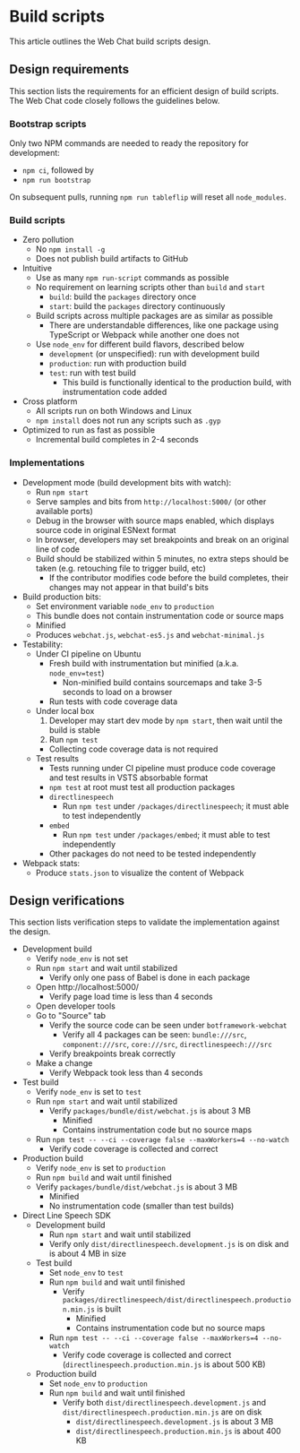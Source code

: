 # Build scripts

This article outlines the Web Chat build scripts design.

## Design requirements

This section lists the requirements for an efficient design of build scripts. The Web Chat code closely follows the guidelines below.

### Bootstrap scripts

Only two NPM commands are needed to ready the repository for development:

-  `npm ci`, followed by
-  `npm run bootstrap`

On subsequent pulls, running `npm run tableflip` will reset all `node_modules`.

### Build scripts

-  Zero pollution
   -  No `npm install -g`
   -  Does not publish build artifacts to GitHub
-  Intuitive
   -  Use as many `npm run-script` commands as possible
   -  No requirement on learning scripts other than `build` and `start`
      -  `build`: build the `packages` directory once
      -  `start`: build the `packages` directory continuously
   -  Build scripts across multiple packages are as similar as possible
      -  There are understandable differences, like one package using TypeScript or Webpack while another one does not
   -  Use `node_env` for different build flavors, described below
      -  `development` (or unspecified): run with development build
      -  `production`: run with production build
      -  `test`: run with test build
         -  This build is functionally identical to the production build, with instrumentation code added
-  Cross platform
   -  All scripts run on both Windows and Linux
   -  `npm install` does not run any scripts such as `.gyp`
-  Optimized to run as fast as possible
   -  Incremental build completes in 2-4 seconds

### Implementations

-  Development mode (build development bits with watch):
   -  Run `npm start`
   -  Serve samples and bits from `http://localhost:5000/` (or other available ports)
   -  Debug in the browser with source maps enabled, which displays source code in original ESNext format
   -  In browser, developers may set breakpoints and break on an original line of code
   -  Build should be stabilized within 5 minutes, no extra steps should be taken (e.g. retouching file to trigger build, etc)
      -  If the contributor modifies code before the build completes, their changes may not appear in that build's bits
-  Build production bits:
   -  Set environment variable `node_env` to `production`
   -  This bundle does not contain instrumentation code or source maps
   -  Minified
   -  Produces `webchat.js`, `webchat-es5.js` and `webchat-minimal.js`
-  Testability:
   -  Under CI pipeline on Ubuntu
      -  Fresh build with instrumentation but minified (a.k.a. `node_env=test`)
         -  Non-minified build contains sourcemaps and take 3-5 seconds to load on a browser
      -  Run tests with code coverage data
   -  Under local box
      1. Developer may start dev mode by `npm start`, then wait until the build is stable
      1. Run `npm test`
      -  Collecting code coverage data is not required
   -  Test results
      -  Tests running under CI pipeline must produce code coverage and test results in VSTS absorbable format
      -  `npm test` at root must test all production packages
      -  `directlinespeech`
         -  Run `npm test` under `/packages/directlinespeech`; it must able to test independently
      -  `embed`
         -  Run `npm test` under `/packages/embed`; it must able to test independently
      -  Other packages do not need to be tested independently
-  Webpack stats:
   -  Produce `stats.json` to visualize the content of Webpack

## Design verifications

This section lists verification steps to validate the implementation against the design.

-  Development build
   -  Verify `node_env` is not set
   -  Run `npm start` and wait until stabilized
      -  Verify only one pass of Babel is done in each package
   -  Open http://localhost:5000/
      -  Verify page load time is less than 4 seconds
   -  Open developer tools
   -  Go to "Source" tab
      -  Verify the source code can be seen under `botframework-webchat`
         -  Verify all 4 packages can be seen: `bundle:///src`, `component:///src`, `core:///src`, `directlinespeech:///src`
      -  Verify breakpoints break correctly
   -  Make a change
      -  Verify Webpack took less than 4 seconds
-  Test build
   -  Verify `node_env` is set to `test`
   -  Run `npm start` and wait until stabilized
      -  Verify `packages/bundle/dist/webchat.js` is about 3 MB
         -  Minified
         -  Contains instrumentation code but no source maps
   -  Run `npm test -- --ci --coverage false --maxWorkers=4 --no-watch`
      -  Verify code coverage is collected and correct
-  Production build
   -  Verify `node_env` is set to `production`
   -  Run `npm build` and wait until finished
   -  Verify `packages/bundle/dist/webchat.js` is about 3 MB
      -  Minified
      -  No instrumentation code (smaller than test builds)
-  Direct Line Speech SDK
   -  Development build
      -  Run `npm start` and wait until stabilized
      -  Verify only `dist/directlinespeech.development.js` is on disk and is about 4 MB in size
   -  Test build
      -  Set `node_env` to `test`
      -  Run `npm build` and wait until finished
         -  Verify `packages/directlinespeech/dist/directlinespeech.production.min.js` is built
            -  Minified
            -  Contains instrumentation code but no source maps
      -  Run `npm test -- --ci --coverage false --maxWorkers=4 --no-watch`
         -  Verify code coverage is collected and correct (`directlinespeech.production.min.js` is about 500 KB)
   -  Production build
      -  Set `node_env` to `production`
      -  Run `npm build` and wait until finished
         -  Verify both `dist/directlinespeech.development.js` and `dist/directlinespeech.production.min.js` are on disk
            -  `dist/directlinespeech.development.js` is about 3 MB
            -  `dist/directlinespeech.production.min.js` is about 400 KB

